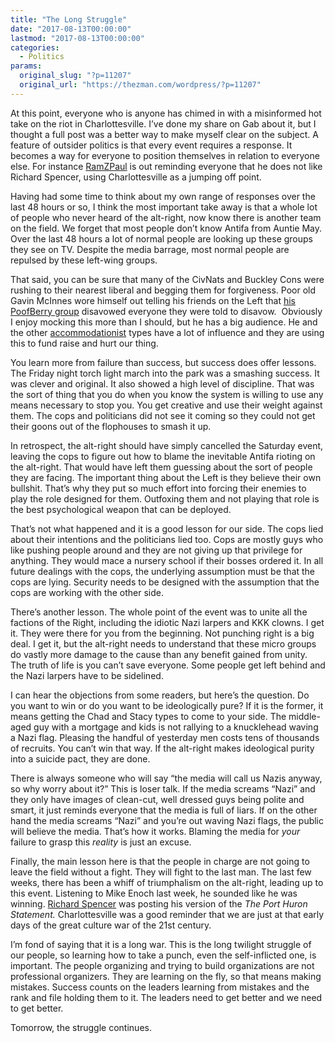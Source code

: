 ```yaml
---
title: "The Long Struggle"
date: "2017-08-13T00:00:00"
lastmod: "2017-08-13T00:00:00"
categories:
  - Politics
params:
  original_slug: "?p=11207"
  original_url: "https://thezman.com/wordpress/?p=11207"
---
```


At this point, everyone who is anyone has chimed in with a misinformed
hot take on the riot in Charlottesville. I’ve done my share on Gab about
it, but I thought a full post was a better way to make myself clear on
the subject. A feature of outsider politics is that every event requires
a response. It becomes a way for everyone to position themselves in
relation to everyone else. For instance
<a href="https://twitter.com/ramzpaul/status/896756409123172352"
rel="noopener" target="_blank">RamZPaul</a> is out reminding everyone
that he does not like Richard Spencer, using Charlottesville as a
jumping off point.

Having had some time to think about my own range of responses over the
last 48 hours or so, I think the most important take away is that a
whole lot of people who never heard of the alt-right, now know there is
another team on the field. We forget that most people don’t know Antifa
from Auntie May. Over the last 48 hours a lot of normal people are
looking up these groups they see on TV. Despite the media barrage, most
normal people are repulsed by these left-wing groups.

That said, you can be sure that many of the CivNats and Buckley Cons
were rushing to their nearest liberal and begging them for forgiveness.
Poor old Gavin McInnes wore himself out telling his friends on the Left
that
<a href="https://twitter.com/Gavin_McInnes/status/896431393395396609"
rel="noopener" target="_blank">his PoofBerry group</a> disavowed
everyone they were told to disavow.  Obviously I enjoy mocking this more
than I should, but he has a big audience. He and the other
<a href="http://www.dailywire.com/authors/ben-shapiro" rel="noopener"
target="_blank">accommodationist</a> types have a lot of influence and
they are using this to fund raise and hurt our thing.

You learn more from failure than success, but success does offer
lessons. The Friday night torch light march into the park was a smashing
success. It was clever and original. It also showed a high level of
discipline. That was the sort of thing that you do when you know the
system is willing to use any means necessary to stop you. You get
creative and use their weight against them. The cops and politicians did
not see it coming so they could not get their goons out of the
flophouses to smash it up.

In retrospect, the alt-right should have simply cancelled the Saturday
event, leaving the cops to figure out how to blame the inevitable Antifa
rioting on the alt-right. That would have left them guessing about the
sort of people they are facing. The important thing about the Left is
they believe their own bullshit. That’s why they put so much effort into
forcing their enemies to play the role designed for them. Outfoxing them
and not playing that role is the best psychological weapon that can be
deployed.

That’s not what happened and it is a good lesson for our side. The cops
lied about their intentions and the politicians lied too. Cops are
mostly guys who like pushing people around and they are not giving up
that privilege for anything. They would mace a nursery school if their
bosses ordered it. In all future dealings with the cops, the underlying
assumption must be that the cops are lying. Security needs to be
designed with the assumption that the cops are working with the other
side.

There’s another lesson. The whole point of the event was to unite all
the factions of the Right, including the idiotic Nazi larpers and KKK
clowns. I get it. They were there for you from the beginning. Not
punching right is a big deal. I get it, but the alt-right needs to
understand that these micro groups do vastly more damage to the cause
than any benefit gained from unity. The truth of life is you can’t save
everyone. Some people get left behind and the Nazi larpers have to be
sidelined.

I can hear the objections from some readers, but here’s the question. Do
you want to win or do you want to be ideologically pure? If it is the
former, it means getting the Chad and Stacy types to come to your side.
The middle-aged guy with a mortgage and kids is not rallying to a
knucklehead waving a Nazi flag. Pleasing the handful of yesterday men
costs tens of thousands of recruits. You can’t win that way. If the
alt-right makes ideological purity into a suicide pact, they are done.

There is always someone who will say “the media will call us Nazis
anyway, so why worry about it?” This is loser talk. If the media screams
“Nazi” and they only have images of clean-cut, well dressed guys being
polite and smart, it just reminds everyone that the media is full of
liars. If on the other hand the media screams “Nazi” and you’re out
waving Nazi flags, the public will believe the media. That’s how it
works. Blaming the media for *your* failure to grasp this *reality* is
just an excuse.

Finally, the main lesson here is that the people in charge are not going
to leave the field without a fight. They will fight to the last man. The
last few weeks, there has been a whiff of triumphalism on the alt-right,
leading up to this event. Listening to Mike Enoch last week, he sounded
like he was winning. <a
href="https://altright.com/2017/08/11/a-note-on-the-charlottesville-statement/"
rel="noopener" target="_blank">Richard Spencer</a> was posting his
version of the *The Port Huron Statement.* Charlottesville was a good
reminder that we are just at that early days of the great culture war of
the 21st century.

I’m fond of saying that it is a long war. This is the long twilight
struggle of our people, so learning how to take a punch, even the
self-inflicted one, is important. The people organizing and trying to
build organizations are not professional organizers. They are learning
on the fly, so that means making mistakes. Success counts on the leaders
learning from mistakes and the rank and file holding them to it. The
leaders need to get better and we need to get better.

Tomorrow, the struggle continues.
